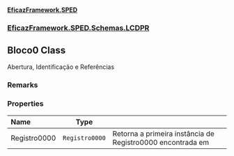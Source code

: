 #### [EficazFramework.SPED](EficazFrameworkSPED.md 'EficazFramework SPED')
### [EficazFramework.SPED.Schemas.LCDPR](EficazFramework.SPED.Schemas.LCDPR.md 'EficazFramework.SPED.Schemas.LCDPR')

## Bloco0 Class

Abertura, Identificação e Referências

### Remarks
### Properties

| Name | Type | |
| :--- | :---: | :--- |
| Registro0000 | `Registro0000` | Retorna a primeira instância de Registro0000 encontrada em <see cref="P:EficazFramework.SPED.Schemas.Primitives.Bloco.Registros"/> |
